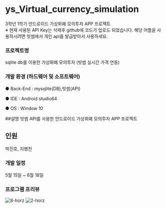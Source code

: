# ys_Virtual_currency_simulation

3학년 1학기 안드로이드 가상화폐 모의투자 APP 프로젝트<br>
※ 현재 사용된 API Key는 삭제후 github에 코드가 업로드 되었습니다. 해당 어플을 사용하시려면 빗썸에서 개인 api를 발급받아서 사용하세요.

### 프로젝트명
sqlite db를 이용한 가상화폐 모의투자 (빗썸 실시간 가격 연동)

### 개발 환경 (하드웨어 및 소프트웨어)

● Back-End : mysqlite(DB),빗썸(API)

● IDE : Android studio64

● OS : Window 10

##설명
빗썸 API를 사용한 안드로이드 가상화폐 모의투자 APP 프로젝트<br>

## 인원
박진호, 지병천

### 개발 일정
5월 15일 ~ 6월 18일<br>


### 프로그램 프리뷰

![8-horz](https://user-images.githubusercontent.com/24603994/42142405-33379882-7dea-11e8-914a-2a3fe7b6d963.jpg)
![2-horz](https://user-images.githubusercontent.com/24603994/42142406-335faba6-7dea-11e8-8556-980e66beb621.jpg)

